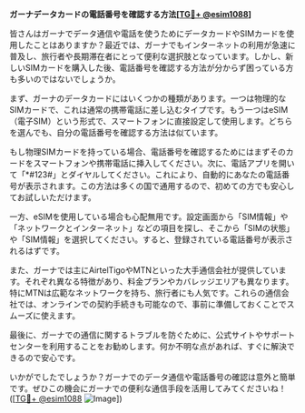 **ガーナデータカードの電話番号を確認する方法[[TG💪+ @esim1088](https://t.me/s/esim1088)]**

皆さんはガーナでデータ通信や電話を使うためにデータカードやSIMカードを使用したことはありますか？最近では、ガーナでもインターネットの利用が急速に普及し、旅行者や長期滞在者にとって便利な選択肢となっています。しかし、新しいSIMカードを購入した後、電話番号を確認する方法が分からず困っている方も多いのではないでしょうか。

まず、ガーナのデータカードにはいくつかの種類があります。一つは物理的なSIMカードで、これは通常の携帯電話に差し込むタイプです。もう一つはeSIM（電子SIM）という形式で、スマートフォンに直接設定して使用します。どちらを選んでも、自分の電話番号を確認する方法は似ています。

もし物理SIMカードを持っている場合、電話番号を確認するためにはまずそのカードをスマートフォンや携帯電話に挿入してください。次に、電話アプリを開いて「*#123#」とダイヤルしてください。これにより、自動的にあなたの電話番号が表示されます。この方法は多くの国で通用するので、初めての方でも安心してお試しいただけます。

一方、eSIMを使用している場合も心配無用です。設定画面から「SIM情報」や「ネットワークとインターネット」などの項目を探し、そこから「SIMの状態」や「SIM情報」を選択してください。すると、登録されている電話番号が表示されるはずです。

また、ガーナでは主にAirtelTigoやMTNといった大手通信会社が提供しています。それぞれ異なる特徴があり、料金プランやカバレッジエリアも異なります。特にMTNは広範なネットワークを持ち、旅行者にも人気です。これらの通信会社では、オンラインでの契約手続きも可能なので、事前に準備しておくことでスムーズに使えます。

最後に、ガーナでの通信に関するトラブルを防ぐために、公式サイトやサポートセンターを利用することをお勧めします。何か不明な点があれば、すぐに解決できるので安心です。

いかがでしたでしょうか？ガーナでのデータ通信や電話番号の確認は意外と簡単です。ぜひこの機会にガーナでの便利な通信手段を活用してみてくださいね！([[TG💪+ @esim1088](https://t.me/s/esim1088) ![Image](https://i.postimg.cc/Y0z9fWf4/image.png)])